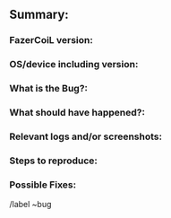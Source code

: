 ## Summary:
<!-- Sumarize the issue in one sentence. -->
### FazerCoiL version:
<!-- Specify commit hash or development version if not an official release version. -->
### OS/device including version:
<!-- Android? Windows? / Samsung? Something? -->
### What is the Bug?:
<!-- What went wrong? -->
### What should have happened?:
<!-- What was expected? -->
### Relevant logs and/or screenshots:
<!-- Paste any relevant logs - please use code blocks (```) to format console 
output, logs, and code as it's very hard to read otherwise. -->
### Steps to reproduce:
<!-- Please be very specific. -->
### Possible Fixes:
<!-- If you can, link to the line of code that might be responsible for the 
problem or even better submit a PR. -->

/label ~bug